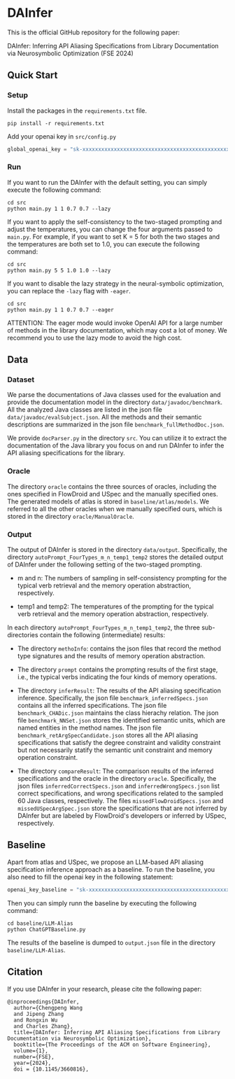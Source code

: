 # DAInfer

This is the official GitHub repository for the following paper:

DAInfer: Inferring API Aliasing Specifications from Library Documentation via Neurosymbolic Optimization (FSE 2024)


## Quick Start

### Setup

Install the packages in the `requirements.txt` file.

```commandline
pip install -r requirements.txt
```

Add your openai key in `src/config.py`

```python
global_openai_key = "sk-xxxxxxxxxxxxxxxxxxxxxxxxxxxxxxxxxxxxxxxxxxxxxxxx"
```

### Run

If you want to run the DAInfer with the default setting, you can simply execute the following command:

```commandline
cd src
python main.py 1 1 0.7 0.7 --lazy
```

If you want to apply the self-consistency to the two-staged prompting and adjust the temperatures, you can change the four arguments passed to `main.py`.
For example, if you want to set K = 5 for both the two stages and the temperatures are both set to 1.0, you can execute the following command:

```commandline
cd src
python main.py 5 5 1.0 1.0 --lazy
```

If you want to disable the lazy strategy in the neural-symbolic optimization, you can replace the `-lazy` flag with `-eager`.

```commandline
cd src
python main.py 1 1 0.7 0.7 --eager
```

ATTENTION: The eager mode would invoke OpenAI API for a large number of methods in the library documentation, which may cost a lot of money. We recommend you to use the lazy mode to avoid the high cost.

## Data

### Dataset
We parse the documentations of Java classes used for the evaluation and provide the documentation model in the directory `data/javadoc/benchmark`. All the analyzed Java classes are listed in the json file `data/javadoc/evalSubject.json`. All the methods and their semantic descriptions are summarized in the json file `benchmark_fullMethodDoc.json`.

We provide `docParser.py` in the directory `src`. You can utilize it to extract the documentation of the Java library you focus on and run DAInfer to infer the API aliasing specifications for the library.

### Oracle

The directory `oracle` contains the three sources of oracles, including the ones specified in FlowDroid and USpec and the manually specified ones. The generated models of atlas is stored in `baseline/atlas/models`. We referred to all the other oracles when we manually specified ours, which is stored in the directory `oracle/ManualOracle`.

### Output

The output of DAInfer is stored in the directory `data/output`. Specifically, the directory `autoPrompt_FourTypes_m_n_temp1_temp2` stores the detailed output of DAInfer under the following setting of the two-staged prompting.

- m and n: The numbers of sampling in self-consistency prompting for the typical verb retrieval and the memory operation abstraction, respectively.

- temp1 and temp2: The temperatures of the prompting for the typical verb retrieval and the memory operation abstraction, respectively.

In each directory `autoPrompt_FourTypes_m_n_temp1_temp2`, the three sub-directories contain the following (intermediate) results:

- The directory `methoInfo`: contains the json files that record the method type signatures and the results of memory operation abstraction.

- The directory `prompt` contains the prompting results of the first stage, i.e., the typical verbs indicating the four kinds of memory operations.

- The directory `inferResult`: The results of the API aliasing specification inference. Specifically, the json file `benchmark_inferredSpecs.json` contains all the inferred specifications. The json file `benchmark_CHADic.json` maintains the class hierachy relation. The json file `benchmark_NNSet.json` stores the identified semantic units, which are named entities in the method names. The json file `benchmark_retArgSpecCandidate.json` stores all the API aliasing specifications that satisfy the degree constraint and validity constraint but not necessarily statify the semantic unit constraint and memory operation constraint.

- The directory `compareResult`: The comparison results of the inferred specifications and the oracle in the directory `oracle`. Specifically, the json files `inferredCorrectSpecs.json` and `inferredWrongSpecs.json` list correct specifications, and wrong specifications related to the sampled 60 Java classes, respectively. The files `missedFlowDroidSpecs.json` and `missedUSpecArgSpec.json` store the specifications that are not inferred by DAInfer but are labeled by FlowDroid's developers or inferred by USpec, respectively.

## Baseline

Apart from atlas and USpec, we propose an LLM-based API aliasing specification inference approach as a baseline. To run the baseline, you also need to fill the openai key in the following statement:

```python
openai_key_baseline = "sk-xxxxxxxxxxxxxxxxxxxxxxxxxxxxxxxxxxxxxxxxxxxxxxxx"
```
Then you can simply runn the baseline by executing the following command:

```commandline
cd baseline/LLM-Alias
python ChatGPTBaseline.py
```

The results of the baseline is dumped to `output.json` file in the directory `baseline/LLM-Alias`.

## Citation

If you use DAInfer in your research, please cite the following paper:

```
@inproceedings{DAInfer,
  author={Chengpeng Wang 
  and Jipeng Zhang 
  and Rongxin Wu 
  and Charles Zhang},
  title={DAInfer: Inferring API Aliasing Specifications from Library Documentation via Neurosymbolic Optimization},
  booktitle={The Proceedings of the ACM on Software Engineering},
  volume={1},
  number={FSE},
  year={2024},
  doi = {10.1145/3660816},
```
